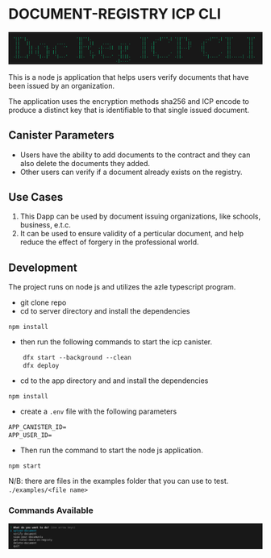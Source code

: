 # DOCUMENT-REGISTRY ICP CLI

![image](./assets/logo.png)

This is a node js application that helps users verify documents that have been issued by an organization.

The application uses the encryption methods sha256 and ICP encode to produce a distinct key that is identifiable to that single issued document.

## Canister Parameters

- Users have the ability to add documents to the contract and they can also delete the documents they added.
- Other users can verify if a document already exists on the registry.

## Use Cases

1. This Dapp can be used by document issuing organizations, like schools, business, e.t.c.
2. It can be used to ensure validity of a perticular document, and help reduce the effect of forgery in the professional world.

## Development

The project runs on node js and utilizes the azle typescript program.

- git clone repo
- cd to server directory and install the dependencies

```
npm install
```

- then run the following commands to start the icp canister.

```
    dfx start --background --clean
    dfx deploy
```

- cd to the app directory and and install the dependencies 

```
npm install
```

- create a `.env` file with the following parameters

```
APP_CANISTER_ID=
APP_USER_ID=
```

- Then run the command to start the node js application.
```
npm start
```

N/B: there are files in the examples folder that you can use to test. `./examples/<file name>`

### Commands Available

![image](./assets/commands.png)